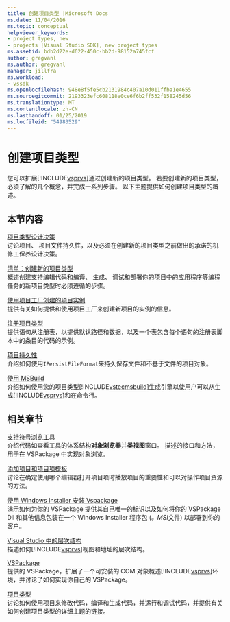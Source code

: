 ```yaml
---
title: 创建项目类型 |Microsoft Docs
ms.date: 11/04/2016
ms.topic: conceptual
helpviewer_keywords:
- project types, new
- projects [Visual Studio SDK], new project types
ms.assetid: bdb2d22e-d622-450c-bb2d-98152a745fcf
author: gregvanl
ms.author: gregvanl
manager: jillfra
ms.workload:
- vssdk
ms.openlocfilehash: 948e8f5fe5cb2131984c407a10d011ffba1e4655
ms.sourcegitcommit: 2193323efc608118e0ce6f6b2ff532f158245d56
ms.translationtype: MT
ms.contentlocale: zh-CN
ms.lasthandoff: 01/25/2019
ms.locfileid: "54983529"
---
```

# <a name="create-project-types"></a>创建项目类型
您可以扩展[!INCLUDE[vsprvs](../../code-quality/includes/vsprvs_md.md)]通过创建新的项目类型。 若要创建新的项目类型，必须了解的几个概念，并完成一系列步骤。 以下主题提供如何创建项目类型的概述。  
  
## <a name="in-this-section"></a>本节内容  
 [项目类型设计决策](../../extensibility/internals/project-type-design-decisions.md)  
 讨论项目、 项目文件持久性，以及必须在创建新的项目类型之前做出的承诺的机修工保养设计决策。  
  
 [清单：创建新的项目类型](../../extensibility/internals/checklist-creating-new-project-types.md)  
 概述创建支持编辑代码和编译、 生成、 调试和部署你的项目中的应用程序等编程任务的新项目类型时必须遵循的步骤。  
  
 [使用项目工厂创建的项目实例](../../extensibility/internals/creating-project-instances-by-using-project-factories.md)  
 提供有关如何提供和使用项目工厂来创建新项目的实例的信息。  
  
 [注册项目类型](../../extensibility/internals/registering-a-project-type.md)  
 提供语句从注册表，以提供默认路径和数据，以及一个表包含每个语句的注册表脚本中的条目的代码的示例。  
  
 [项目持久性](../../extensibility/internals/project-persistence.md)  
 介绍如何使用`IPersistFileFormat`来持久保存文件和不基于文件的项目对象。  
  
 [使用 MSBuild](../../extensibility/internals/using-msbuild.md)  
 介绍如何使用您的项目类型[!INCLUDE[vstecmsbuild](../../extensibility/internals/includes/vstecmsbuild_md.md)]生成引擎以使用户可以从生成[!INCLUDE[vsprvs](../../code-quality/includes/vsprvs_md.md)]和在命令行。  
  
## <a name="related-sections"></a>相关章节  
 [支持符号浏览工具](../../extensibility/internals/supporting-symbol-browsing-tools.md)  
 介绍代码如查看工具的体系结构**对象浏览器**并**类视图**窗口。 描述的接口和方法，用于在 VSPackage 中实现对象浏览。  
  
 [添加项目和项目项模板](../../extensibility/internals/adding-project-and-project-item-templates.md)  
 讨论在确定使用哪个编辑器打开项目项时播放项目的重要性和可以对操作项目资源的方法。  
  
 [使用 Windows Installer 安装 Vspackage](../../extensibility/internals/installing-vspackages-with-windows-installer.md)  
 演示如何为你的 VSPackage 提供其自己唯一的标识以及如何将你的 VSPackage Dll 和其他信息包装在一个 Windows Installer 程序包 (*。MSI*文件) 以部署到你的客户。  
  
 [Visual Studio 中的层次结构](../../extensibility/internals/hierarchies-in-visual-studio.md)  
 描述如何[!INCLUDE[vsprvs](../../code-quality/includes/vsprvs_md.md)]视图和地址的层次结构。  
  
 [VSPackage](../../extensibility/internals/vspackages.md)  
 提供的 VSPackage，扩展了一个可安装的 COM 对象概述[!INCLUDE[vsprvs](../../code-quality/includes/vsprvs_md.md)]环境，并讨论了如何实现你自己的 VSPackage。  
  
 [项目类型](../../extensibility/internals/project-types.md)  
 讨论如何使用项目来修改代码，编译和生成代码，并运行和调试代码，并提供有关如何创建项目类型的详细主题的链接。